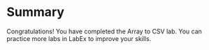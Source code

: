 # Summary

Congratulations! You have completed the Array to CSV lab. You can practice more labs in LabEx to improve your skills.

